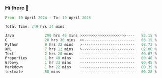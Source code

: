 ### Hi there 👋

<!--
**luoxuanzao/luoxuanzao** is a ✨ _special_ ✨ repository because its `README.md` (this file) appears on your GitHub profile.

Here are some ideas to get you started:

- 🔭 I’m currently working on ...
- 🌱 I’m currently learning ...
- 👯 I’m looking to collaborate on ...
- 🤔 I’m looking for help with ...
- 💬 Ask me about ...
- 📫 How to reach me: ...
- 😄 Pronouns: ...
- ⚡ Fun fact: ...
-->

<!--START_SECTION:waka-->

```rust
From: 19 April 2024 - To: 19 April 2025

Total Time: 349 hrs 34 mins

Java              290 hrs 49 mins >>>>>>>>>>>>>>>>>>>>>----   83.15 %
C                 28 hrs 30 mins  >>-----------------------   08.15 %
Python            9 hrs 32 mins   >------------------------   02.73 %
XML               7 hrs 12 mins   >------------------------   02.06 %
Text              2 hrs 20 mins   -------------------------   00.67 %
Properties        1 hr 40 mins    -------------------------   00.48 %
Groovy            1 hr 33 mins    -------------------------   00.45 %
Markdown          1 hr 22 mins    -------------------------   00.39 %
textmate          58 mins         -------------------------   00.28 %
```

<!--END_SECTION:waka-->